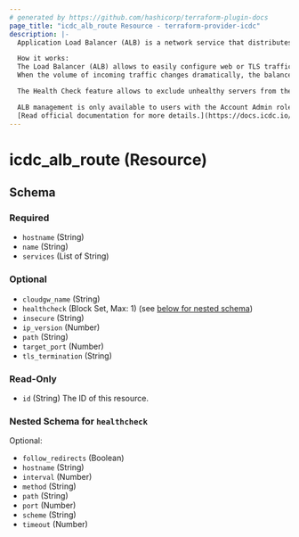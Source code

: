 ```yaml
---
# generated by https://github.com/hashicorp/terraform-plugin-docs
page_title: "icdc_alb_route Resource - terraform-provider-icdc"
description: |-
  Application Load Balancer (ALB) is a network service that distributes incoming public web traffic between virtual servers to provide fault tolerance for websites and applications.

  How it works:
  The Load Balancer (ALB) allows to easily configure web or TLS traffic to virtual machines, belonging to the same Compute service based on a domain name in the HTTP protocol or the Server Name Indication (SNI) extension of TLS.
  When the volume of incoming traffic changes dramatically, the balancer evenly distributes the entire volume of requests between resources according to the Round-robin algorithm. ALB provides automatic renewal of LetsEncrypt certificates and the ability to upload your own certificates. Forwarding through ALB does not require opening virtual machine destination ports in the Network Security Group in the Firewall tab. ALB provides access on the main public address of the account only on ports 80 and 443. These ports can be reassigned in the Port-Forwarding application.

  The Health Check feature allows to exclude unhealthy servers from the load balancing rotation. ALB monitors the status of the virtual machines responsible for handling the web traffic route, and will consider VMs healthy as long as they return status codes between 2XX and 3XX to the health check requests (carried out every interval). If a VM is found to be unavailable (powered off or broken), the HealthCheck ensures that web traffic is not directed to that particular VM.

  ALB management is only available to users with the Account Admin role.
  [Read official documentation for more details.](https://docs.icdc.io/load_balancer/load_balancer.html#route-creation)
---
```


# icdc_alb_route (Resource)
## Schema

### Required

- `hostname` (String)
- `name` (String)
- `services` (List of String)

### Optional

- `cloudgw_name` (String)
- `healthcheck` (Block Set, Max: 1) (see [below for nested schema](#nestedblock--healthcheck))
- `insecure` (String)
- `ip_version` (Number)
- `path` (String)
- `target_port` (Number)
- `tls_termination` (String)

### Read-Only

- `id` (String) The ID of this resource.

<a id="nestedblock--healthcheck"></a>
### Nested Schema for `healthcheck`

Optional:

- `follow_redirects` (Boolean)
- `hostname` (String)
- `interval` (Number)
- `method` (String)
- `path` (String)
- `port` (Number)
- `scheme` (String)
- `timeout` (Number)
